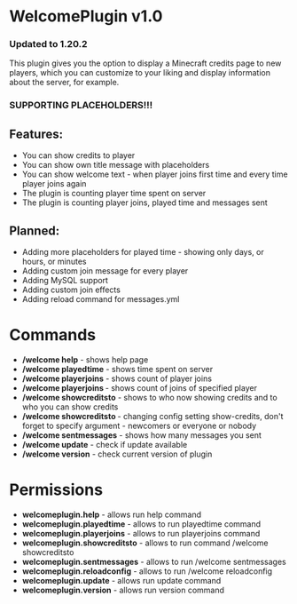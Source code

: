 # WelcomePlugin v1.0
### Updated to 1.20.2

This plugin gives you the option to display a Minecraft credits page to new players, which you can customize to your liking and display information about the server, for example.

### SUPPORTING PLACEHOLDERS!!!

## Features:
* You can show credits to player
* You can show own title message with placeholders
* You can show welcome text - when player joins first time and every time player joins again
* The plugin is counting player time spent on server
* The plugin is counting player joins, played time and messages sent

## Planned:
* Adding more placeholders for played time - showing only days, or hours, or minutes
* Adding custom join message for every player
* Adding MySQL support
* Adding custom join effects
* Adding reload command for messages.yml

# Commands
* **/welcome help** - shows help page
* **/welcome playedtime** - shows time spent on server
* **/welcome playerjoins** - shows count of player joins
* **/welcome playerjoins <playerName>** - shows count of joins of specified player
* **/welcome showcreditsto** - shows to who now showing credits and to who you can show credits
* **/welcome showcreditsto <who>** - changing config setting show-credits, don't forget to specify <who> argument - newcomers or everyone or nobody
* **/welcome sentmessages** - shows how many messages you sent
* **/welcome update** - check if update available
* **/welcome version** - check current version of plugin

# Permissions
* **welcomeplugin.help** - allows run help command
* **welcomeplugin.playedtime** - allows to run playedtime command
* **welcomeplugin.playerjoins** - allows to run playerjoins command
* **welcomeplugin.showcreditsto** - allows to run command /welcome showcreditsto
* **welcomeplugin.sentmessages** - allows to run /welcome sentmessages
* **welcomeplugin.reloadconfig** - allows to run /welcome reloadconfig
* **welcomeplugin.update** - allows run update command
* **welcomeplugin.version** - allows run version command